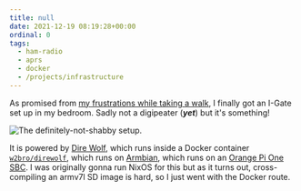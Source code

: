 ```yaml
---
title: null
date: 2021-12-19 08:19:28+00:00
ordinal: 0
tags:
  - ham-radio
  - aprs
  - docker
  - /projects/infrastructure
---
```


As promised from
[my frustrations while taking a walk](https://astrid.tech/2021/11/21/1/aprs-walk/),
I finally got an I-Gate set up in my bedroom. Sadly not a digipeater (_**yet**_)
but it's something!

<!-- excerpt -->

![The definitely-not-shabby setup.](https://s3.us-west-000.backblazeb2.com/nyaabucket/397e593da623c261f8969ce97728d0debb31b6040f3475d49885bb026ee1f13e/the-igate.jpg)

It is powered by [Dire Wolf](https://github.com/wb2osz/direwolf), which runs
inside a Docker container
[`w2bro/direwolf`](https://hub.docker.com/r/w2bro/direwolf), which runs on
[Armbian](https://www.armbian.com/), which runs on an
[Orange Pi One SBC](http://www.orangepi.org/orangepione/). I was originally
gonna run NixOS for this but as it turns out, cross-compiling an armv7l SD image
is hard, so I just went with the Docker route.
